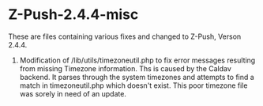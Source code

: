 # Z-Push-2.4.4-misc

These are files containing various fixes and changed to Z-Push, Verson 2.4.4.

1) Modification of /lib/utils/timezoneutil.php to fix error messages resulting from missing Timezone information.  Ths is caused by the
Caldav backend.  It parses through the system timezones and attempts to find a match in timezoneutil.php which doesn't exist.  This poor timezone file was sorely in need of an update.

